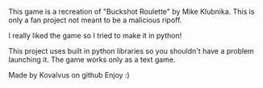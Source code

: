 This game is a recreation of "Buckshot Roulette" by Mike Klubnika.
This is only a fan project not meant to be a malicious ripoff.

I really liked the game so I tried to make it in python!

This project uses built in python libraries so you shouldn't have a problem launching it.
The game works only as a text game.

Made by Kovalvus on github
Enjoy :)
